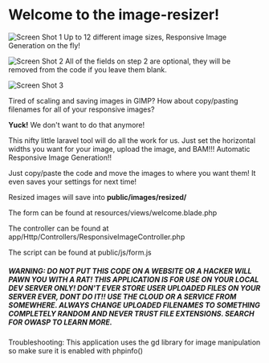 # Welcome to the image-resizer!

![Screen Shot 1](../assets/Screen-Shot-1.png?raw=true)
Up to 12 different image sizes, Responsive Image Generation on the fly!

![Screen Shot 2](../assets/Screen-Shot-2.png?raw=true)
All of the fields on step 2 are optional, they will be removed from the code if you leave them blank.

![Screen Shot 3](../assets/Screen-Shot-3.png?raw=true)

Tired of scaling and saving images in GIMP?  How about copy/pasting filenames for all of your responsive images?  

**Yuck!**  We don't want to do that anymore!

This nifty little laravel tool will do all the work for us.  Just set the horizontal widths you want for your image, upload the image, and BAM!!!  Automatic Responsive Image Generation!!

Just copy/paste the code and move the images to where you want them!  It even saves your settings for next time!

Resized images will save into 
**public/images/resized/**

The form can be found at 
resources/views/welcome.blade.php

The controller can be found at 
app/Http/Controllers/ResponsiveImageController.php

The script can be found at
public/js/form.js

##### WARNING:  DO NOT PUT THIS CODE ON A WEBSITE OR A HACKER WILL PAWN YOU WITH A RAT!  THIS APPLICATION IS FOR USE ON YOUR LOCAL DEV SERVER ONLY!  DON'T EVER STORE USER UPLOADED FILES ON YOUR SERVER EVER, DONT DO IT!! USE THE CLOUD OR A SERVICE FROM SOMEWHERE. ALWAYS CHANGE UPLOADED FILENAMES TO SOMETHING COMPLETELY RANDOM AND NEVER TRUST FILE EXTENSIONS.  SEARCH FOR OWASP TO LEARN MORE.

Troubleshooting:  This application uses the gd library for image manipulation so make sure it is enabled with phpinfo()
